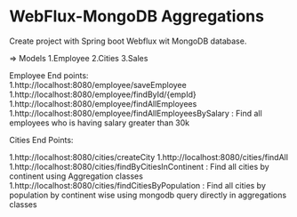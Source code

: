# WebFlux-MongoDB Aggregations

Create project with Spring boot Webflux wit MongoDB database.


=> Models 1.Employee 2.Cities 3.Sales 

Employee End points:  
1.http://localhost:8080/employee/saveEmployee
1.http://localhost:8080/employee/findById/{empId}
1.http://localhost:8080/employee/findAllEmployees
1.http://localhost:8080/employee/findAllEmployeesBySalary : Find all employees who is having salary greater than 30k

Cities End Points:

1.http://localhost:8080/cities/createCity
1.http://localhost:8080/cities/findAll
1.http://localhost:8080/cities/findByCitiesInContinent : Find all cities by continent using Aggregation classes
1.http://localhost:8080/cities/findCitiesByPopulation   : Find all cities by population by continent wise using mongodb query directly in aggregations classes